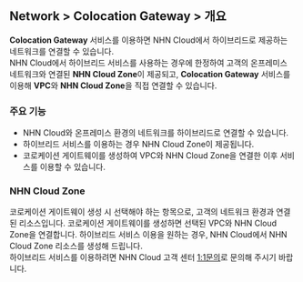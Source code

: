 ## Network > Colocation Gateway > 개요

**Colocation Gateway** 서비스를 이용하면 NHN Cloud에서 하이브리드로 제공하는 네트워크를 연결할 수 있습니다.<br>
NHN Cloud에서 하이브리드 서비스를 사용하는 경우에 한정하여 고객의 온프레미스 네트워크와 연결된 **NHN Cloud Zone**이 제공되고, **Colocation Gateway** 서비스를 이용해 **VPC**와 **NHN Cloud Zone**을 직접 연결할 수 있습니다.

### 주요 기능

* NHN Cloud와 온프레미스 환경의 네트워크를 하이브리드로 연결할 수 있습니다.
* 하이브리드 서비스를 이용하는 경우 NHN Cloud Zone이 제공됩니다.
* 코로케이션 게이트웨이를 생성하여 VPC와 NHN Cloud Zone을 연결한 이후 서비스를 이용할 수 있습니다.

### NHN Cloud Zone

코로케이션 게이트웨이 생성 시 선택해야 하는 항목으로, 고객의 네트워크 환경과 연결된 리소스입니다. 코로케이션 게이트웨이를 생성하면 선택된 VPC와 NHN Cloud Zone을 연결합니다. 하이브리드 서비스 이용을 원하는 경우, NHN Cloud에서 NHN Cloud Zone 리소스를 생성해 드립니다.<br>하이브리드 서비스를 이용하려면 NHN Cloud 고객 센터 [1:1문의](https://www.ncgn.or.kr/kr/support/inquiry)로 문의해 주시기 바랍니다.
